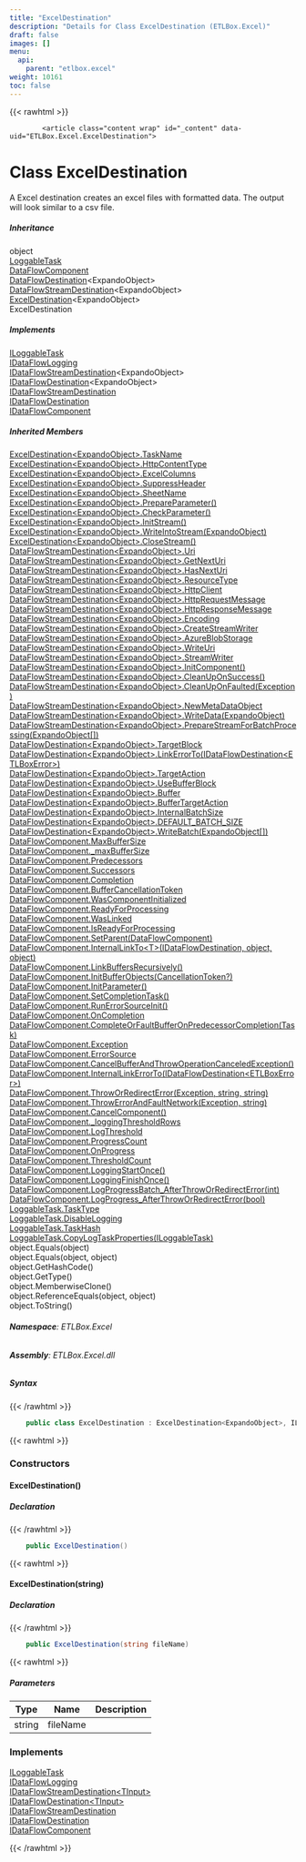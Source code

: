 ```yaml
---
title: "ExcelDestination"
description: "Details for Class ExcelDestination (ETLBox.Excel)"
draft: false
images: []
menu:
  api:
    parent: "etlbox.excel"
weight: 10161
toc: false
---
```


{{< rawhtml >}}

            <article class="content wrap" id="_content" data-uid="ETLBox.Excel.ExcelDestination">
  <h1 id="ETLBox_Excel_ExcelDestination" data-uid="ETLBox.Excel.ExcelDestination" class="text-break">Class ExcelDestination
</h1>
  <div class="markdown level0 summary"><p>A Excel destination creates an excel files with formatted data. The output will look similar to a csv file.</p>
</div>
  <div class="markdown level0 conceptual"></div>
  <div class="inheritance">
    <h5>Inheritance</h5>
    <div class="level0"><span class="xref">object</span></div>
    <div class="level1"><a class="xref" href="/api/etlbox/loggabletask">LoggableTask</a></div>
    <div class="level2"><a class="xref" href="/api/etlbox.dataflow/dataflowcomponent">DataFlowComponent</a></div>
    <div class="level3"><a class="xref" href="/api/etlbox.dataflow/dataflowdestination-1">DataFlowDestination</a>&lt;<span class="xref">ExpandoObject</span>&gt;</div>
    <div class="level4"><a class="xref" href="/api/etlbox.dataflow/dataflowstreamdestination-1">DataFlowStreamDestination</a>&lt;<span class="xref">ExpandoObject</span>&gt;</div>
    <div class="level5"><a class="xref" href="/api/etlbox.excel/exceldestination-1">ExcelDestination</a>&lt;<span class="xref">ExpandoObject</span>&gt;</div>
    <div class="level6"><span class="xref">ExcelDestination</span></div>
  </div>
  <div class="implements">
    <h5>Implements</h5>
    <div><a class="xref" href="/api/etlbox/iloggabletask">ILoggableTask</a></div>
    <div><a class="xref" href="/api/etlbox/idataflowlogging">IDataFlowLogging</a></div>
    <div><a class="xref" href="/api/etlbox/idataflowstreamdestination-1">IDataFlowStreamDestination</a>&lt;<span class="xref">ExpandoObject</span>&gt;</div>
    <div><a class="xref" href="/api/etlbox/idataflowdestination-1">IDataFlowDestination</a>&lt;<span class="xref">ExpandoObject</span>&gt;</div>
    <div><a class="xref" href="/api/etlbox/idataflowstreamdestination">IDataFlowStreamDestination</a></div>
    <div><a class="xref" href="/api/etlbox/idataflowdestination">IDataFlowDestination</a></div>
    <div><a class="xref" href="/api/etlbox/idataflowcomponent">IDataFlowComponent</a></div>
  </div>
  <div class="inheritedMembers">
    <h5>Inherited Members</h5>
    <div>
      <a class="xref" href="/api/etlbox.excel/exceldestination-1#ETLBox_Excel_ExcelDestination_1_TaskName">ExcelDestination&lt;ExpandoObject&gt;.TaskName</a>
    </div>
    <div>
      <a class="xref" href="/api/etlbox.excel/exceldestination-1#ETLBox_Excel_ExcelDestination_1_HttpContentType">ExcelDestination&lt;ExpandoObject&gt;.HttpContentType</a>
    </div>
    <div>
      <a class="xref" href="/api/etlbox.excel/exceldestination-1#ETLBox_Excel_ExcelDestination_1_ExcelColumns">ExcelDestination&lt;ExpandoObject&gt;.ExcelColumns</a>
    </div>
    <div>
      <a class="xref" href="/api/etlbox.excel/exceldestination-1#ETLBox_Excel_ExcelDestination_1_SuppressHeader">ExcelDestination&lt;ExpandoObject&gt;.SuppressHeader</a>
    </div>
    <div>
      <a class="xref" href="/api/etlbox.excel/exceldestination-1#ETLBox_Excel_ExcelDestination_1_SheetName">ExcelDestination&lt;ExpandoObject&gt;.SheetName</a>
    </div>
    <div>
      <a class="xref" href="/api/etlbox.excel/exceldestination-1#ETLBox_Excel_ExcelDestination_1_PrepareParameter">ExcelDestination&lt;ExpandoObject&gt;.PrepareParameter()</a>
    </div>
    <div>
      <a class="xref" href="/api/etlbox.excel/exceldestination-1#ETLBox_Excel_ExcelDestination_1_CheckParameter">ExcelDestination&lt;ExpandoObject&gt;.CheckParameter()</a>
    </div>
    <div>
      <a class="xref" href="/api/etlbox.excel/exceldestination-1#ETLBox_Excel_ExcelDestination_1_InitStream">ExcelDestination&lt;ExpandoObject&gt;.InitStream()</a>
    </div>
    <div>
      <a class="xref" href="/api/etlbox.excel/exceldestination-1#ETLBox_Excel_ExcelDestination_1_WriteIntoStream__0_">ExcelDestination&lt;ExpandoObject&gt;.WriteIntoStream(ExpandoObject)</a>
    </div>
    <div>
      <a class="xref" href="/api/etlbox.excel/exceldestination-1#ETLBox_Excel_ExcelDestination_1_CloseStream">ExcelDestination&lt;ExpandoObject&gt;.CloseStream()</a>
    </div>
    <div>
      <a class="xref" href="/api/etlbox.dataflow/dataflowstreamdestination-1#ETLBox_DataFlow_DataFlowStreamDestination_1_Uri">DataFlowStreamDestination&lt;ExpandoObject&gt;.Uri</a>
    </div>
    <div>
      <a class="xref" href="/api/etlbox.dataflow/dataflowstreamdestination-1#ETLBox_DataFlow_DataFlowStreamDestination_1_GetNextUri">DataFlowStreamDestination&lt;ExpandoObject&gt;.GetNextUri</a>
    </div>
    <div>
      <a class="xref" href="/api/etlbox.dataflow/dataflowstreamdestination-1#ETLBox_DataFlow_DataFlowStreamDestination_1_HasNextUri">DataFlowStreamDestination&lt;ExpandoObject&gt;.HasNextUri</a>
    </div>
    <div>
      <a class="xref" href="/api/etlbox.dataflow/dataflowstreamdestination-1#ETLBox_DataFlow_DataFlowStreamDestination_1_ResourceType">DataFlowStreamDestination&lt;ExpandoObject&gt;.ResourceType</a>
    </div>
    <div>
      <a class="xref" href="/api/etlbox.dataflow/dataflowstreamdestination-1#ETLBox_DataFlow_DataFlowStreamDestination_1_HttpClient">DataFlowStreamDestination&lt;ExpandoObject&gt;.HttpClient</a>
    </div>
    <div>
      <a class="xref" href="/api/etlbox.dataflow/dataflowstreamdestination-1#ETLBox_DataFlow_DataFlowStreamDestination_1_HttpRequestMessage">DataFlowStreamDestination&lt;ExpandoObject&gt;.HttpRequestMessage</a>
    </div>
    <div>
      <a class="xref" href="/api/etlbox.dataflow/dataflowstreamdestination-1#ETLBox_DataFlow_DataFlowStreamDestination_1_HttpResponseMessage">DataFlowStreamDestination&lt;ExpandoObject&gt;.HttpResponseMessage</a>
    </div>
    <div>
      <a class="xref" href="/api/etlbox.dataflow/dataflowstreamdestination-1#ETLBox_DataFlow_DataFlowStreamDestination_1_Encoding">DataFlowStreamDestination&lt;ExpandoObject&gt;.Encoding</a>
    </div>
    <div>
      <a class="xref" href="/api/etlbox.dataflow/dataflowstreamdestination-1#ETLBox_DataFlow_DataFlowStreamDestination_1_CreateStreamWriter">DataFlowStreamDestination&lt;ExpandoObject&gt;.CreateStreamWriter</a>
    </div>
    <div>
      <a class="xref" href="/api/etlbox.dataflow/dataflowstreamdestination-1#ETLBox_DataFlow_DataFlowStreamDestination_1_AzureBlobStorage">DataFlowStreamDestination&lt;ExpandoObject&gt;.AzureBlobStorage</a>
    </div>
    <div>
      <a class="xref" href="/api/etlbox.dataflow/dataflowstreamdestination-1#ETLBox_DataFlow_DataFlowStreamDestination_1_WriteUri">DataFlowStreamDestination&lt;ExpandoObject&gt;.WriteUri</a>
    </div>
    <div>
      <a class="xref" href="/api/etlbox.dataflow/dataflowstreamdestination-1#ETLBox_DataFlow_DataFlowStreamDestination_1_StreamWriter">DataFlowStreamDestination&lt;ExpandoObject&gt;.StreamWriter</a>
    </div>
    <div>
      <a class="xref" href="/api/etlbox.dataflow/dataflowstreamdestination-1#ETLBox_DataFlow_DataFlowStreamDestination_1_InitComponent">DataFlowStreamDestination&lt;ExpandoObject&gt;.InitComponent()</a>
    </div>
    <div>
      <a class="xref" href="/api/etlbox.dataflow/dataflowstreamdestination-1#ETLBox_DataFlow_DataFlowStreamDestination_1_CleanUpOnSuccess">DataFlowStreamDestination&lt;ExpandoObject&gt;.CleanUpOnSuccess()</a>
    </div>
    <div>
      <a class="xref" href="/api/etlbox.dataflow/dataflowstreamdestination-1#ETLBox_DataFlow_DataFlowStreamDestination_1_CleanUpOnFaulted_System_Exception_">DataFlowStreamDestination&lt;ExpandoObject&gt;.CleanUpOnFaulted(Exception)</a>
    </div>
    <div>
      <a class="xref" href="/api/etlbox.dataflow/dataflowstreamdestination-1#ETLBox_DataFlow_DataFlowStreamDestination_1_NewMetaDataObject">DataFlowStreamDestination&lt;ExpandoObject&gt;.NewMetaDataObject</a>
    </div>
    <div>
      <a class="xref" href="/api/etlbox.dataflow/dataflowstreamdestination-1#ETLBox_DataFlow_DataFlowStreamDestination_1_WriteData__0_">DataFlowStreamDestination&lt;ExpandoObject&gt;.WriteData(ExpandoObject)</a>
    </div>
    <div>
      <a class="xref" href="/api/etlbox.dataflow/dataflowstreamdestination-1#ETLBox_DataFlow_DataFlowStreamDestination_1_PrepareStreamForBatchProcessing__0___">DataFlowStreamDestination&lt;ExpandoObject&gt;.PrepareStreamForBatchProcessing(ExpandoObject[])</a>
    </div>
    <div>
      <a class="xref" href="/api/etlbox.dataflow/dataflowdestination-1#ETLBox_DataFlow_DataFlowDestination_1_TargetBlock">DataFlowDestination&lt;ExpandoObject&gt;.TargetBlock</a>
    </div>
    <div>
      <a class="xref" href="/api/etlbox.dataflow/dataflowdestination-1#ETLBox_DataFlow_DataFlowDestination_1_LinkErrorTo_ETLBox_IDataFlowDestination_ETLBox_ETLBoxError__">DataFlowDestination&lt;ExpandoObject&gt;.LinkErrorTo(IDataFlowDestination&lt;ETLBoxError&gt;)</a>
    </div>
    <div>
      <a class="xref" href="/api/etlbox.dataflow/dataflowdestination-1#ETLBox_DataFlow_DataFlowDestination_1_TargetAction">DataFlowDestination&lt;ExpandoObject&gt;.TargetAction</a>
    </div>
    <div>
      <a class="xref" href="/api/etlbox.dataflow/dataflowdestination-1#ETLBox_DataFlow_DataFlowDestination_1_UseBufferBlock">DataFlowDestination&lt;ExpandoObject&gt;.UseBufferBlock</a>
    </div>
    <div>
      <a class="xref" href="/api/etlbox.dataflow/dataflowdestination-1#ETLBox_DataFlow_DataFlowDestination_1_Buffer">DataFlowDestination&lt;ExpandoObject&gt;.Buffer</a>
    </div>
    <div>
      <a class="xref" href="/api/etlbox.dataflow/dataflowdestination-1#ETLBox_DataFlow_DataFlowDestination_1_BufferTargetAction">DataFlowDestination&lt;ExpandoObject&gt;.BufferTargetAction</a>
    </div>
    <div>
      <a class="xref" href="/api/etlbox.dataflow/dataflowdestination-1#ETLBox_DataFlow_DataFlowDestination_1_InternalBatchSize">DataFlowDestination&lt;ExpandoObject&gt;.InternalBatchSize</a>
    </div>
    <div>
      <a class="xref" href="/api/etlbox.dataflow/dataflowdestination-1#ETLBox_DataFlow_DataFlowDestination_1_DEFAULT_BATCH_SIZE">DataFlowDestination&lt;ExpandoObject&gt;.DEFAULT_BATCH_SIZE</a>
    </div>
    <div>
      <a class="xref" href="/api/etlbox.dataflow/dataflowdestination-1#ETLBox_DataFlow_DataFlowDestination_1_WriteBatch__0___">DataFlowDestination&lt;ExpandoObject&gt;.WriteBatch(ExpandoObject[])</a>
    </div>
    <div>
      <a class="xref" href="/api/etlbox.dataflow/dataflowcomponent#ETLBox_DataFlow_DataFlowComponent_MaxBufferSize">DataFlowComponent.MaxBufferSize</a>
    </div>
    <div>
      <a class="xref" href="/api/etlbox.dataflow/dataflowcomponent#ETLBox_DataFlow_DataFlowComponent__maxBufferSize">DataFlowComponent._maxBufferSize</a>
    </div>
    <div>
      <a class="xref" href="/api/etlbox.dataflow/dataflowcomponent#ETLBox_DataFlow_DataFlowComponent_Predecessors">DataFlowComponent.Predecessors</a>
    </div>
    <div>
      <a class="xref" href="/api/etlbox.dataflow/dataflowcomponent#ETLBox_DataFlow_DataFlowComponent_Successors">DataFlowComponent.Successors</a>
    </div>
    <div>
      <a class="xref" href="/api/etlbox.dataflow/dataflowcomponent#ETLBox_DataFlow_DataFlowComponent_Completion">DataFlowComponent.Completion</a>
    </div>
    <div>
      <a class="xref" href="/api/etlbox.dataflow/dataflowcomponent#ETLBox_DataFlow_DataFlowComponent_BufferCancellationToken">DataFlowComponent.BufferCancellationToken</a>
    </div>
    <div>
      <a class="xref" href="/api/etlbox.dataflow/dataflowcomponent#ETLBox_DataFlow_DataFlowComponent_WasComponentInitialized">DataFlowComponent.WasComponentInitialized</a>
    </div>
    <div>
      <a class="xref" href="/api/etlbox.dataflow/dataflowcomponent#ETLBox_DataFlow_DataFlowComponent_ReadyForProcessing">DataFlowComponent.ReadyForProcessing</a>
    </div>
    <div>
      <a class="xref" href="/api/etlbox.dataflow/dataflowcomponent#ETLBox_DataFlow_DataFlowComponent_WasLinked">DataFlowComponent.WasLinked</a>
    </div>
    <div>
      <a class="xref" href="/api/etlbox.dataflow/dataflowcomponent#ETLBox_DataFlow_DataFlowComponent_IsReadyForProcessing">DataFlowComponent.IsReadyForProcessing</a>
    </div>
    <div>
      <a class="xref" href="/api/etlbox.dataflow/dataflowcomponent#ETLBox_DataFlow_DataFlowComponent_SetParent_ETLBox_DataFlow_DataFlowComponent_">DataFlowComponent.SetParent(DataFlowComponent)</a>
    </div>
    <div>
      <a class="xref" href="/api/etlbox.dataflow/dataflowcomponent#ETLBox_DataFlow_DataFlowComponent_InternalLinkTo__1_ETLBox_IDataFlowDestination_System_Object_System_Object_">DataFlowComponent.InternalLinkTo&lt;T&gt;(IDataFlowDestination, object, object)</a>
    </div>
    <div>
      <a class="xref" href="/api/etlbox.dataflow/dataflowcomponent#ETLBox_DataFlow_DataFlowComponent_LinkBuffersRecursively">DataFlowComponent.LinkBuffersRecursively()</a>
    </div>
    <div>
      <a class="xref" href="/api/etlbox.dataflow/dataflowcomponent#ETLBox_DataFlow_DataFlowComponent_InitBufferObjects_System_Nullable_System_Threading_CancellationToken__">DataFlowComponent.InitBufferObjects(CancellationToken?)</a>
    </div>
    <div>
      <a class="xref" href="/api/etlbox.dataflow/dataflowcomponent#ETLBox_DataFlow_DataFlowComponent_InitParameter">DataFlowComponent.InitParameter()</a>
    </div>
    <div>
      <a class="xref" href="/api/etlbox.dataflow/dataflowcomponent#ETLBox_DataFlow_DataFlowComponent_SetCompletionTask">DataFlowComponent.SetCompletionTask()</a>
    </div>
    <div>
      <a class="xref" href="/api/etlbox.dataflow/dataflowcomponent#ETLBox_DataFlow_DataFlowComponent_RunErrorSourceInit">DataFlowComponent.RunErrorSourceInit()</a>
    </div>
    <div>
      <a class="xref" href="/api/etlbox.dataflow/dataflowcomponent#ETLBox_DataFlow_DataFlowComponent_OnCompletion">DataFlowComponent.OnCompletion</a>
    </div>
    <div>
      <a class="xref" href="/api/etlbox.dataflow/dataflowcomponent#ETLBox_DataFlow_DataFlowComponent_CompleteOrFaultBufferOnPredecessorCompletion_System_Threading_Tasks_Task_">DataFlowComponent.CompleteOrFaultBufferOnPredecessorCompletion(Task)</a>
    </div>
    <div>
      <a class="xref" href="/api/etlbox.dataflow/dataflowcomponent#ETLBox_DataFlow_DataFlowComponent_Exception">DataFlowComponent.Exception</a>
    </div>
    <div>
      <a class="xref" href="/api/etlbox.dataflow/dataflowcomponent#ETLBox_DataFlow_DataFlowComponent_ErrorSource">DataFlowComponent.ErrorSource</a>
    </div>
    <div>
      <a class="xref" href="/api/etlbox.dataflow/dataflowcomponent#ETLBox_DataFlow_DataFlowComponent_CancelBufferAndThrowOperationCanceledException">DataFlowComponent.CancelBufferAndThrowOperationCanceledException()</a>
    </div>
    <div>
      <a class="xref" href="/api/etlbox.dataflow/dataflowcomponent#ETLBox_DataFlow_DataFlowComponent_InternalLinkErrorTo_ETLBox_IDataFlowDestination_ETLBox_ETLBoxError__">DataFlowComponent.InternalLinkErrorTo(IDataFlowDestination&lt;ETLBoxError&gt;)</a>
    </div>
    <div>
      <a class="xref" href="/api/etlbox.dataflow/dataflowcomponent#ETLBox_DataFlow_DataFlowComponent_ThrowOrRedirectError_System_Exception_System_String_System_String_">DataFlowComponent.ThrowOrRedirectError(Exception, string, string)</a>
    </div>
    <div>
      <a class="xref" href="/api/etlbox.dataflow/dataflowcomponent#ETLBox_DataFlow_DataFlowComponent_ThrowErrorAndFaultNetwork_System_Exception_System_String_">DataFlowComponent.ThrowErrorAndFaultNetwork(Exception, string)</a>
    </div>
    <div>
      <a class="xref" href="/api/etlbox.dataflow/dataflowcomponent#ETLBox_DataFlow_DataFlowComponent_CancelComponent">DataFlowComponent.CancelComponent()</a>
    </div>
    <div>
      <a class="xref" href="/api/etlbox.dataflow/dataflowcomponent#ETLBox_DataFlow_DataFlowComponent__loggingThresholdRows">DataFlowComponent._loggingThresholdRows</a>
    </div>
    <div>
      <a class="xref" href="/api/etlbox.dataflow/dataflowcomponent#ETLBox_DataFlow_DataFlowComponent_LogThreshold">DataFlowComponent.LogThreshold</a>
    </div>
    <div>
      <a class="xref" href="/api/etlbox.dataflow/dataflowcomponent#ETLBox_DataFlow_DataFlowComponent_ProgressCount">DataFlowComponent.ProgressCount</a>
    </div>
    <div>
      <a class="xref" href="/api/etlbox.dataflow/dataflowcomponent#ETLBox_DataFlow_DataFlowComponent_OnProgress">DataFlowComponent.OnProgress</a>
    </div>
    <div>
      <a class="xref" href="/api/etlbox.dataflow/dataflowcomponent#ETLBox_DataFlow_DataFlowComponent_ThresholdCount">DataFlowComponent.ThresholdCount</a>
    </div>
    <div>
      <a class="xref" href="/api/etlbox.dataflow/dataflowcomponent#ETLBox_DataFlow_DataFlowComponent_LoggingStartOnce">DataFlowComponent.LoggingStartOnce()</a>
    </div>
    <div>
      <a class="xref" href="/api/etlbox.dataflow/dataflowcomponent#ETLBox_DataFlow_DataFlowComponent_LoggingFinishOnce">DataFlowComponent.LoggingFinishOnce()</a>
    </div>
    <div>
      <a class="xref" href="/api/etlbox.dataflow/dataflowcomponent#ETLBox_DataFlow_DataFlowComponent_LogProgressBatch_AfterThrowOrRedirectError_System_Int32_">DataFlowComponent.LogProgressBatch_AfterThrowOrRedirectError(int)</a>
    </div>
    <div>
      <a class="xref" href="/api/etlbox.dataflow/dataflowcomponent#ETLBox_DataFlow_DataFlowComponent_LogProgress_AfterThrowOrRedirectError_System_Boolean_">DataFlowComponent.LogProgress_AfterThrowOrRedirectError(bool)</a>
    </div>
    <div>
      <a class="xref" href="/api/etlbox/loggabletask#ETLBox_LoggableTask_TaskType">LoggableTask.TaskType</a>
    </div>
    <div>
      <a class="xref" href="/api/etlbox/loggabletask#ETLBox_LoggableTask_DisableLogging">LoggableTask.DisableLogging</a>
    </div>
    <div>
      <a class="xref" href="/api/etlbox/loggabletask#ETLBox_LoggableTask_TaskHash">LoggableTask.TaskHash</a>
    </div>
    <div>
      <a class="xref" href="/api/etlbox/loggabletask#ETLBox_LoggableTask_CopyLogTaskProperties_ETLBox_ILoggableTask_">LoggableTask.CopyLogTaskProperties(ILoggableTask)</a>
    </div>
    <div>
      <span class="xref">object.Equals(object)</span>
    </div>
    <div>
      <span class="xref">object.Equals(object, object)</span>
    </div>
    <div>
      <span class="xref">object.GetHashCode()</span>
    </div>
    <div>
      <span class="xref">object.GetType()</span>
    </div>
    <div>
      <span class="xref">object.MemberwiseClone()</span>
    </div>
    <div>
      <span class="xref">object.ReferenceEquals(object, object)</span>
    </div>
    <div>
      <span class="xref">object.ToString()</span>
    </div>
  </div>
<h6><strong>Namespace</strong>: ETLBox.Excel</h6>
  <h6><strong>Assembly</strong>: ETLBox.Excel.dll</h6>
  <h5 id="ETLBox_Excel_ExcelDestination_syntax">Syntax</h5>
{{< /rawhtml >}}

```C#
    public class ExcelDestination : ExcelDestination<ExpandoObject>, ILoggableTask, IDataFlowLogging, IDataFlowStreamDestination<ExpandoObject>, IDataFlowDestination<ExpandoObject>, IDataFlowStreamDestination, IDataFlowDestination, IDataFlowComponent
```

{{< rawhtml >}}
  <h3 id="constructors">Constructors
</h3>
  <a id="ETLBox_Excel_ExcelDestination__ctor_" data-uid="ETLBox.Excel.ExcelDestination.#ctor*"></a>
  <h4 id="ETLBox_Excel_ExcelDestination__ctor" data-uid="ETLBox.Excel.ExcelDestination.#ctor">ExcelDestination()</h4>
  <div class="markdown level1 summary"></div>
  <div class="markdown level1 conceptual"></div>
  <h5 class="declaration">Declaration</h5>
{{< /rawhtml >}}

```C#
    public ExcelDestination()
```

{{< rawhtml >}}
  <a id="ETLBox_Excel_ExcelDestination__ctor_" data-uid="ETLBox.Excel.ExcelDestination.#ctor*"></a>
  <h4 id="ETLBox_Excel_ExcelDestination__ctor_System_String_" data-uid="ETLBox.Excel.ExcelDestination.#ctor(System.String)">ExcelDestination(string)</h4>
  <div class="markdown level1 summary"></div>
  <div class="markdown level1 conceptual"></div>
  <h5 class="declaration">Declaration</h5>
{{< /rawhtml >}}

```C#
    public ExcelDestination(string fileName)
```

{{< rawhtml >}}
  <h5 class="parameters">Parameters</h5>
  <table class="table table-bordered table-striped table-condensed">
    <thead>
      <tr>
        <th>Type</th>
        <th>Name</th>
        <th>Description</th>
      </tr>
    </thead>
    <tbody>
      <tr>
        <td><span class="xref">string</span></td>
        <td><span class="parametername">fileName</span></td>
        <td></td>
      </tr>
    </tbody>
  </table>
  <h3 id="implements">Implements</h3>
  <div>
      <a class="xref" href="/api/etlbox/iloggabletask">ILoggableTask</a>
  </div>
  <div>
      <a class="xref" href="/api/etlbox/idataflowlogging">IDataFlowLogging</a>
  </div>
  <div>
      <a class="xref" href="/api/etlbox/idataflowstreamdestination-1">IDataFlowStreamDestination&lt;TInput&gt;</a>
  </div>
  <div>
      <a class="xref" href="/api/etlbox/idataflowdestination-1">IDataFlowDestination&lt;TInput&gt;</a>
  </div>
  <div>
      <a class="xref" href="/api/etlbox/idataflowstreamdestination">IDataFlowStreamDestination</a>
  </div>
  <div>
      <a class="xref" href="/api/etlbox/idataflowdestination">IDataFlowDestination</a>
  </div>
  <div>
      <a class="xref" href="/api/etlbox/idataflowcomponent">IDataFlowComponent</a>
  </div>

{{< /rawhtml >}}
